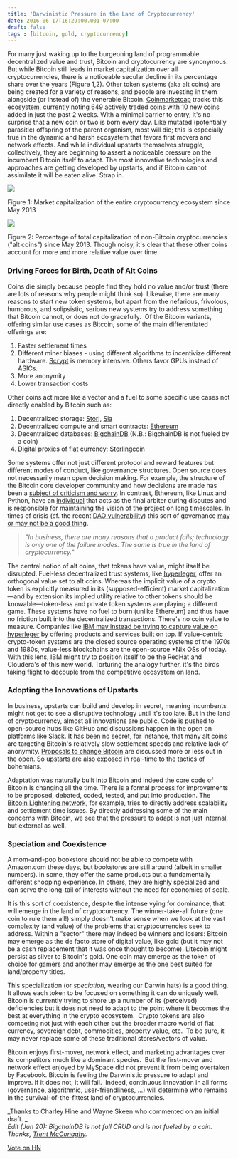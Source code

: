 ```yaml
---
title: 'Darwinistic Pressure in the Land of Cryptocurrency'
date: 2016-06-17T16:29:00.001-07:00
draft: false
tags : [bitcoin, gold, cryptocurrency]
---
```


For many just waking up to the burgeoning land of programmable decentralized value and trust, Bitcoin and cryptocurrency are synonymous. But while Bitcoin still leads in market capitalization over all cryptocurrencies, there is a noticeable secular decline in its percentage share over the years (Figure 1,2). Other token systems (aka alt coins) are being created for a variety of reasons, and people are investing in them alongside (or instead of) the venerable Bitcoin. [Coinmarketcap](http://coinmarketcap.com/) tracks this ecosystem, currently noting 649 actively traded coins with 10 new coins added in just the past 2 weeks. With a minimal barrier to entry, it's no surprise that a new coin or two is born every day. Like mutated (potentially parasitic) offspring of the parent organism, most will die; this is especially true in the dynamic and harsh ecosystem that favors first movers and network effects. And while individual upstarts themselves struggle, collectively, they are beginning to assert a noticeable pressure on the incumbent Bitcoin itself to adapt. The most innovative technologies and approaches are getting developed by upstarts, and if Bitcoin cannot assimilate it will be eaten alive. Strap in.  

[![](https://2.bp.blogspot.com/-KCk83QSRmFE/V2Q2GhUDcDI/AAAAAAAA2K8/L_7C47pQG9A1_TS6fJjYVOQoXel4jHZ4gCLcB/s640/marketcap.png)](https://2.bp.blogspot.com/-KCk83QSRmFE/V2Q2GhUDcDI/AAAAAAAA2K8/L_7C47pQG9A1_TS6fJjYVOQoXel4jHZ4gCLcB/s1600/marketcap.png)

Figure 1: Market capitalization of the entire cryptocurrency ecosystem since May 2013

[![](https://2.bp.blogspot.com/-X0K5cSImzbk/V2Q2GmiZs1I/AAAAAAAA2LA/9YkRwTbLzWAYMV-SBJ-LKmG8fevrNqIvACLcB/s640/marketpercentalt.png)](https://2.bp.blogspot.com/-X0K5cSImzbk/V2Q2GmiZs1I/AAAAAAAA2LA/9YkRwTbLzWAYMV-SBJ-LKmG8fevrNqIvACLcB/s1600/marketpercentalt.png)

Figure 2: Percentage of total capitalization of non-Bitcoin cryptocurrencies ("alt coins") since May 2013. Though noisy, it's clear that these other coins account for more and more relative value over time.

### Driving Forces for Birth, Death of Alt Coins

Coins die simply because people find they hold no value and/or trust (there are lots of reasons why people might think so). Likewise, there are many reasons to start new token systems, but apart from the nefarious, frivolous, humorous, and solipsistic, serious new systems try to address something that Bitcoin cannot, or does not do gracefully.  Of the Bitcoin variants, offering similar use cases as Bitcoin, some of the main differentiated offerings are:  

1.  Faster settlement times
2.  Different miner biases - using different algorithms to incentivize different hardware. [Scrypt](https://en.wikipedia.org/wiki/Scrypt) is memory intensive. Others favor GPUs instead of ASICs.
3.  More anonymity
4.  Lower transaction costs

Other coins act more like a vector and a fuel to some specific use cases not directly enabled by Bitcoin such as:  

1.  Decentralized storage: [Storj](http://storj.io/), [Sia](http://sia.tech/) 
2.  Decentralized compute and smart contracts: [Ethereum](http://ethereum.org/) 
3.  Decentralized databases: [BigchainDB](http://bigchaindb.com/) (N.B.: BigchainDB is not fueled by a coin)
4.  Digital proxies of fiat currency: [Sterlingcoin](http://sterlingcoin.guru/)

Some systems offer not just different protocol and reward features but different modes of conduct, like governance structures. Open source does not necessarily mean open decision making. For example, the structure of the Bitcoin core developer community and how decisions are made has been a [subject of criticism and worry](https://medium.com/@octskyward/the-resolution-of-the-bitcoin-experiment-dabb30201f7#.rbie5hv49). In contrast, Ethereum, like Linux and Python, have an [individual](https://medium.com/zapchain-magazine/vitalik-buterin-creator-of-ethereum-talks-bitcoin-s-most-ambitious-successor-f2c0e19364fe#.yj6m5vrnz) that acts as the final arbiter during disputes and is responsible for maintaining the vision of the project on long timescales. In times of crisis (cf. the recent [DAO vulnerability](https://blog.ethereum.org/2016/06/17/critical-update-re-dao-vulnerability/)) this sort of governance [may or may not be a good thing](https://blog.stakeventures.com/articles/piercing-ethereums-veil).  

> _"In business, there are many reasons that a product fails; technology is only one of the failure modes. The same is true in the land of cryptocurrency."_

The central notion of alt coins, that tokens have value, might itself be disrupted. Fuel-less decentralized trust systems, like [hyperleger](https://www.hyperledger.org/), offer an orthogonal value set to alt coins. Whereas the implicit value of a crypto token is explicitly measured in its (supposed-efficient) market capitalization—and by extension its implied utility relative to other tokens should be knowable—token-less and private token systems are playing a different game. These systems have no fuel to burn (unlike Ethereum) and thus have no friction built into the decentralized transactions. There's no coin value to measure. Companies like [IBM may instead be trying to capture value on hyperleger](http://www.coindesk.com/linux-ibm-hyperledger-blockchain-business/) by offering products and services built on top. If value-centric crypto-token systems are the closed source operating systems of the 1970s and 1980s, value-less blockchains are the open-source \*Nix OSs of today. With this lens, IBM might try to position itself to be the RedHat and Cloudera's of this new world. Torturing the analogy further, it's the birds taking flight to decouple from the competitive ecosystem on land.  

### Adopting the Innovations of Upstarts

In business, upstarts can build and develop in secret, meaning incumbents might not get to see a disruptive technology until it's too late. But in the land of cryptocurrency, almost all innovations are public. Code is pushed to open-source hubs like GitHub and discussions happen in the open on platforms like Slack. It has been no secret, for instance, that many alt coins are targeting Bitcoin's relatively slow settlement speeds and relative lack of anonymity. [Proposals to change Bitcoin](https://github.com/bitcoin/bips/blob/master/README.mediawiki) are discussed more or less out in the open. So upstarts are also exposed in real-time to the tactics of bohemians.  
  
Adaptation was naturally built into Bitcoin and indeed the core code of Bitcoin is changing all the time. There is a formal process for improvements to be proposed, debated, coded, tested, and put into production. The [Bitcoin Lightening network](http://www.coindesk.com/could-the-bitcoin-lightning-network-solve-blockchain-scalability/), for example, tries to directly address scalability and settlement time issues. By directly addressing some of the main concerns with Bitcoin, we see that the pressure to adapt is not just internal, but external as well.  

### Speciation and Coexistence

A mom-and-pop bookstore should not be able to compete with Amazon.com these days, but bookstores are still around (albeit in smaller numbers). In some, they offer the same products but a fundamentally different shopping experience. In others, they are highly specialized and can serve the long-tail of interests without the need for economies of scale.  
  
It is this sort of coexistence, despite the intense vying for dominance, that will emerge in the land of cryptocurrency. The winner-take-all future (one coin to rule them all!) simply doesn't make sense when we look at the vast complexity (and value) of the problems that cryptocurrencies seek to address. Within a "sector" there may indeed be winners and losers: Bitcoin may emerge as the de facto store of digital value, like gold (but it may not be a cash replacement that it was once thought to become). Litecoin might persist as silver to Bitcoin's gold. One coin may emerge as the token of choice for gamers and another may emerge as the one best suited for land/property titles.  
  
This specialization (or _speciation_, wearing our Darwin hats) is a good thing. It allows each token to be focused on something it can do uniquely well. Bitcoin is currently trying to shore up a number of its (perceived) deficiencies but it does not need to adapt to the point where it becomes the best at everything in the crypto ecosystem.  Crypto tokens are also competing not just with each other but the broader macro world of fiat currency, sovereign debt, commodities, property value, etc.  To be sure, it may never replace some of these traditional stores/vectors of value.  
  
Bitcoin enjoys first-mover, network effect, and marketing advantages over its competitors much like a dominant species.  But the first-mover and network effect enjoyed by MySpace did not prevent it from being overtaken by Facebook. Bitcoin is feeling the Darwinistic pressure to adapt and improve. If it does not, it will fail.  Indeed, continuous innovation in all forms (governance, algorithmic, user-friendliness, ...) will determine who remains in the survival-of-the-fittest land of cryptocurrencies.  
  
_Thanks to Charley Hine and Wayne Skeen who commented on an initial draft. _  
_Edit (Jun 20): BigchainDB is not full CRUD and is not fueled by a coin. Thanks, [Trent McConaghy](https://twitter.com/trentmc0/status/744775799375433728)._  
  
[Vote on HN](http://news.ycombinator.com/submit)